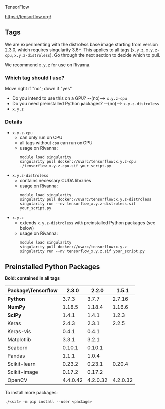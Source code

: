 TensorFlow

https://tensorflow.org/

## Tags
We are experimenting with the distroless base image starting from version 2.3.0, which requires singularity 3.6+. This applies to all tags (`x.y.z`, `x.y.z-cpu`, `x.y.z-distroless`). Go through the next section to decide which to pull.

We recommend `x.y.z` for use on Rivanna.

### Which tag should I use?

Move right if "no"; down if "yes"

- Do you intend to use this on a GPU? --(no)--> `x.y.z-cpu`
- Do you need preinstalled Python packages? --(no)--> `x.y.z-distroless`
- `x.y.z`

### Details

- `x.y.z-cpu`
    - can only run on CPU
    - all tags without `cpu` can run on GPU
    - usage on Rivanna:
        ```
        module load singularity
        singularity pull docker://uvarc/tensorflow:x.y.z-cpu
        ./tensorflow_x.y.z-cpu.sif your_script.py
        ```
- `x.y.z-distroless`
    - contains necessary CUDA libraries
    - usage on Rivanna:
        ```
        module load singularity
        singularity pull docker://uvarc/tensorflow:x.y.z-distroless
        singularity run --nv tensorflow_x.y.z-distroless.sif your_script.py
        ```
- `x.y.z`
    - extends `x.y.z-distroless` with preinstalled Python packages (see below)
    - usage on Rivanna:
        ```
        module load singularity
        singularity pull docker://uvarc/tensorflow:x.y.z
        singularity run --nv tensorflow_x.y.z.sif your_script.py
        ```

## Preinstalled Python Packages
**Bold: contained in all tags**

| Package\Tensorflow| 2.3.0 | 2.2.0 | 1.5.1 |
|---|---|---|---| 
|**Python**   | 3.7.3   | 3.7.7   | 2.7.16 |
|**NumPy**    | 1.18.5  | 1.18.4  | 1.16.6 |
|**SciPy**    | 1.4.1   | 1.4.1   | 1.2.3 |
|Keras        | 2.4.3   | 2.3.1   | 2.2.5 |
|Keras-vis    | 0.4.1   | 0.4.1   | |
|Matplotlib   | 3.3.1   | 3.2.1   | |
|Seaborn      | 0.10.1  | 0.10.1  | |
|Pandas       | 1.1.1   | 1.0.4   | |
|Scikit-learn | 0.23.2  | 0.23.1  | 0.20.4 |
|Scikit-image | 0.17.2  | 0.17.2  | |
|OpenCV       | 4.4.0.42| 4.2.0.32| 4.2.0.32 |

To install more packages:
```
./<sif> -m pip install --user <package>
```
